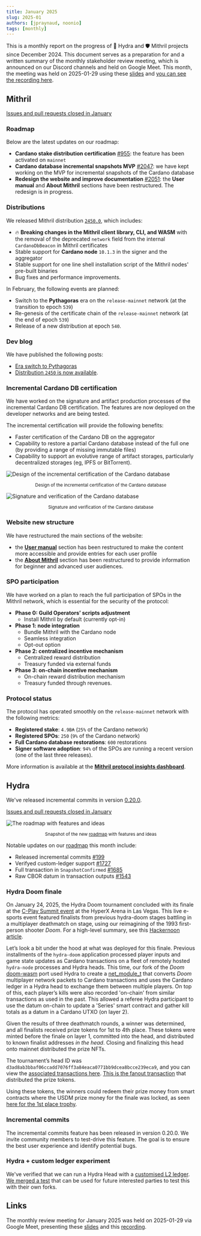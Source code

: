 ```yaml
---
title: January 2025
slug: 2025-01
authors: [jpraynaud, noonio]
tags: [monthly]
---
```


This is a monthly report on the progress of 🐲 Hydra and 🛡 Mithril projects since December 2024. This document serves as a preparation for and a written summary of the monthly stakeholder review meeting, which is announced on our Discord channels and held on Google Meet. This month, the meeting was held on 2025-01-29 using these [slides][slides] and [you can see the recording here][recording].

## Mithril

[Issues and pull requests closed in January](https://github.com/input-output-hk/mithril/issues?q=is%3Aclosed+sort%3Aupdated-desc+closed%3A2025-01-01..2025-01-31)

### Roadmap

Below are the latest updates on our roadmap:

- **Cardano stake distribution certification** [#955](https://github.com/input-output-hk/mithril/issues/955): the feature has been activated on `mainnet`
- **Cardano database incremental snapshots MVP** [#2047](https://github.com/input-output-hk/mithril/issues/2047): we have kept working on the MVP for incremental snapshots of the Cardano database
- **Redesign the website and improve documentation** [#2051](https://github.com/input-output-hk/mithril/issues/2051): the **User manual** and **About Mithril** sections have been restructured. The redesign is in progress.

### Distributions

We released Mithril distribution [`2450.0`](https://github.com/input-output-hk/mithril/releases/tag/2450.0), which includes:

- 🔥 **Breaking changes in the Mithril client library, CLI, and WASM** with the removal of the deprecated `network` field from the internal `CardanoDbBeacon` in Mithril certificates
- Stable support for **Cardano node** `10.1.3` in the signer and the aggregator
- Stable support for one line shell installation script of the Mithril nodes' pre-built binaries
- Bug fixes and performance improvements.

In February, the following events are planned:

- Switch to the **Pythagoras** era on the `release-mainnet` network (at the transition to epoch `539`)
- Re-genesis of the certificate chain of the `release-mainnet` network (at the end of epoch `539`)
- Release of a new distribution at epoch `540`.

### Dev blog

We have published the following posts:

- [Era switch to Pythagoras](https://mithril.network/doc/dev-blog/2024/12/17/era-switch-pythagoras)
- [Distribution `2450` is now available](https://mithril.network/doc/dev-blog/2024/12/17/distribution-2450).

### Incremental Cardano DB certification

We have worked on the signature and artifact production processes of the incremental Cardano DB certification. The features are now deployed on the developer networks and are being tested.

The incremental certification will provide the following benefits:

- Faster certification of the Cardano DB on the aggregator
- Capability to restore a partial Cardano database instead of the full one (by providing a range of missing immutable files)
- Capability to support an evolutive range of artifact storages, particularly decentralized storages (eg, IPFS or BitTorrent).

![Design of the incremental certification of the Cardano database](./img/2025-01-mithril-cardano-db-incremental-certification.jpg)
<small><center>Design of the incremental certification of the Cardano database</center></small>

![Signature and verification of the Cardano database](./img/2025-01-mithril-cardano-db-incremental-signature-verification.jpg)
<small><center>Signature and verification of the Cardano database</center></small>

### Website new structure

We have restructured the main sections of the website:

- the [**User manual**](https://mithril.network/doc/manual/welcome) section has been restructured to make the content more accessible and provide entries for each user profile
- the [**About Mithril**](https://mithril.network/doc/mithril/intro) section has been restructured to provide information for beginner and advanced user audiences.

### SPO participation

We have worked on a plan to reach the full participation of SPOs in the Mithril network, which is essential for the security of the protocol:

- **Phase 0: Guild Operators’ scripts adjustment**
  - Install Mithril by default (currently opt-in)
- **Phase 1: node integration**
  - Bundle Mithril with the Cardano node
  - Seamless integration
  - Opt-out option
- **Phase 2: centralized incentive mechanism**
  - Centralized reward distribution
  - Treasury funded via external funds
- **Phase 3: on-chain incentive mechanism**
  - On-chain reward distribution mechanism
  - Treasury funded through revenues.

### Protocol status

The protocol has operated smoothly on the `release-mainnet` network with the following metrics:

- **Registered stake**: `4.9B₳` (`25%` of the Cardano network)
- **Registered SPOs**: `250` (`9%` of the Cardano network)
- **Full Cardano database restorations**: `600` restorations
- **Signer software adoption**: `94%` of the SPOs are running a recent version (one of the last three releases).

More information is available at the [**Mithril protocol insights dashboard**](https://lookerstudio.google.com/s/mbL23-8gibI).

## Hydra

We've released incremental commits in version
[0.20.0](https://github.com/cardano-scaling/hydra/releases/tag/0.20.0).

[Issues and pull requests closed in January](https://github.com/cardano-scaling/hydra/issues?q=is%3Aclosed+sort%3Aupdated-desc+closed%3A2025-01-01..2025-01-31)

![The roadmap with features and ideas](./img/2025-01-hydra-roadmap.png)
<small><center>Snapshot of the new [roadmap](https://github.com/orgs/cardano-scaling/projects/7/views/1) with features and ideas</center></small>

Notable updates on our [roadmap](https://github.com/orgs/cardano-scaling/projects/7/views/1) this month include:

- Released incremental commits [#199](https://github.com/cardano-scaling/hydra/issues/199)
- Verifyed custom-ledger support [#1727](https://github.com/cardano-scaling/hydra/issues/1727)
- Full transaction in `SnapshotConfirmed` [#1685](https://github.com/cardano-scaling/hydra/pull/1685)
- Raw CBOR datum in transaction outputs [#1543](https://github.com/cardano-scaling/hydra/issues/1543)

### Hydra Doom finale

On January 24, 2025, the Hydra Doom tournament concluded with its finale at the [C-Play Summit event](https://lu.ma/cplay?tk=RqNYcG) at the HyperX Arena in Las Vegas. This live e-sports event featured finalists from previous hydra-doom stages battling in a multiplayer deathmatch on stage, using our reimagining of the 1993 first-person shooter _Doom_. For a high-level summary, see this [Hackernoon article](https://hackernoon.com/hydra-achieves-1-million-tps-validating-cardano-as-the-fastest-blockchain).

Let’s look a bit under the hood at what was deployed for this finale. Previous installments of the `hydra-doom` application processed player inputs and game state updates as Cardano transactions on a fleet of remotely hosted `hydra-node` processes and Hydra heads. This time, our fork of the _Doom_ [doom-wasm](https://github.com/cardano-scaling/doom-wasm) port used Hydra to create a [net_module_t](https://github.com/cardano-scaling/doom-wasm/blob/9375223120772539e21165907cff8a1a9cf19bc3/src/net_hydra.c#L193-L196) that converts _Doom_ multiplayer network packets to Cardano transactions and uses the Cardano ledger in a Hydra head to exchange them between multiple players. On top of this, each player’s kills were also recorded 'on-chain' from similar transactions as used in the past. This allowed a referee Hydra participant to use the datum on-chain to update a 'Series' smart contract and gather kill totals as a datum in a Cardano UTXO (on layer 2).

Given the results of three deathmatch rounds, a winner was determined, and all finalists received prize tokens for 1st to 4th place. These tokens were minted before the finale on layer 1, committed into the head, and distributed to known finalist addresses _in the head_. Closing and finalizing this head onto mainnet distributed the prize NFTs.

The tournament’s head ID was `d3ad8ab3bbaf06ccadd7076ff3a84eaca0771bb9dcea8bcce239eca9`, and you can view the [associated transactions here](https://cexplorer.io/policy/d3ad8ab3bbaf06ccadd7076ff3a84eaca0771bb9dcea8bcce239eca9/tx#data). [This is the fanout transaction](https://cexplorer.io/tx/09010ab28996c6e75fb3fcda998f7190d71357eec31a110906bfdb6127a23392) that distributed the prize tokens.

Using these tokens, the winners could redeem their prize money from smart contracts where the USDM prize money for the finale was locked, as seen [here for the 1st place trophy](https://cexplorer.io/tx/99864dd973d1fe45e69e8b94dbbca4a4533b60dbe34517d1c8d8928fbabd945b).

### Incremental commits

The incremental commits feature has been released in version 0.20.0. We invite community members to test-drive this feature. The goal is to ensure the best user experience and identify potential bugs.

### Hydra + custom ledger experiment

We've verified that we can run a Hydra Head with a [customised L2
ledger](https://github.com/cardano-scaling/hydra/issues/1727). [We merged a
test](https://github.com/cardano-scaling/hydra/pull/1796) that can be used for
future interested parties to test this with their own forks.

## Links

The monthly review meeting for January 2025 was held on 2025-01-29 via Google Meet,
presenting these [slides][slides] and this [recording][recording].

[slides]: https://docs.google.com/presentation/d/1_-B2CF1YA-xwwfskmiqqBcctha3VyNEHAHN5C87tOh4
[recording]: https://drive.google.com/file/d/1Hq2rYVB6xR-RNP5U0P_n2s8pAUbS2A_G/view?usp=drive_link

